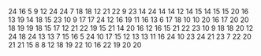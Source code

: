 24
16
5
9
12
24
24
7
18
18
12
21
22
9
23
14
24
14
14
12
14
15
14
15
15
20
16
13
19
14
18
15
23
10
9
17
17
24
12
16
19
11
16
13
6
17
18
10
10
20
16
17
20
20
18
19
19
18
15
17
12
21
22
19
15
21
14
20
16
12
16
15
21
22
23
10
9
18
18
20
12
24
18
24
13
13
7
15
16
5
24
10
17
15
12
13
13
11
16
24
10
23
24
21
23
7
22
20
21
21
15
8
8
12
18
19
22
10
16
22
19
20
20
